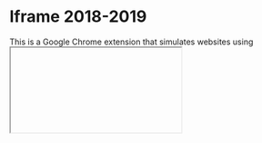 # Iframe 2018-2019
This is a Google Chrome extension that simulates websites using <iframe> elements.
If you are familiar with google chrome extensions please feel free to mess with it.
I made this project back in late 2018 / mid 2019 during primary school (Year 7-8) to get out of doing schoolwork (Yes im not even kidding I spent so much time playing games on this)
<sub>Patrick Nally 2019</sub>
